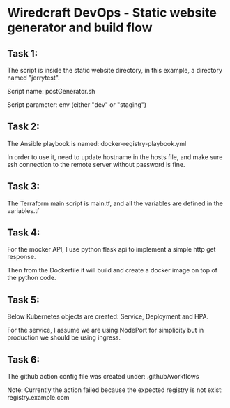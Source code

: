 # Wiredcraft DevOps - Static website generator and build flow

## Task 1:
  
The script is inside the static website directory, in this example, a directory named "jerrytest".

Script name: postGenerator.sh

Script parameter: env (either "dev" or "staging")

## Task 2:

The Ansible playbook is named: docker-registry-playbook.yml

In order to use it, need to update hostname in the hosts file, and make sure ssh connection to the remote server without password is fine. 

## Task 3:

The Terraform main script is main.tf, and all the variables are defined in the variables.tf

## Task 4:

For the mocker API, I use python flask api to implement a simple http get response.

Then from the Dockerfile it will build and create a docker image on top of the python code.

## Task 5:

Below Kubernetes objects are created: Service, Deployment and HPA.

For the service, I assume we are using NodePort for simplicity but in production we should be using ingress.

## Task 6:

The github action config file was created under: .github/workflows

Note: Currently the action failed because the expected registry is not exist: registry.example.com